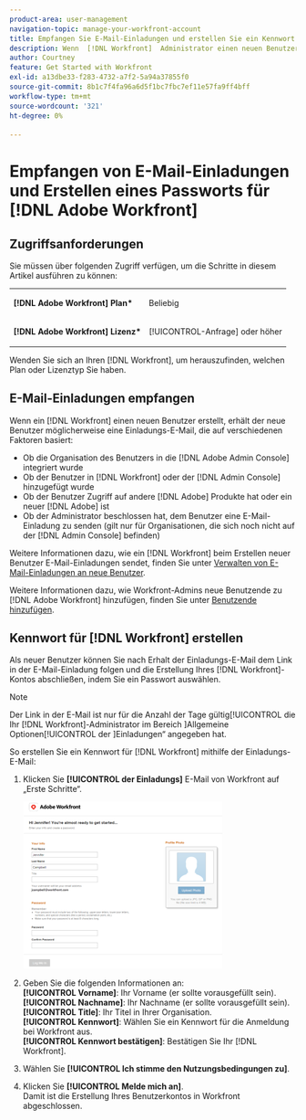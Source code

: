 ```yaml
---
product-area: user-management
navigation-topic: manage-your-workfront-account
title: Empfangen Sie E-Mail-Einladungen und erstellen Sie ein Kennwort für [!DNL Adobe Workfront]
description: Wenn  [!DNL Workfront]  Administrator einen neuen Benutzer erstellt, erhält der neue Benutzer möglicherweise eine Einladungs-E-Mail, die auf mehreren Faktoren basiert.
author: Courtney
feature: Get Started with Workfront
exl-id: a13dbe33-f283-4732-a7f2-5a94a37855f0
source-git-commit: 8b1c7f4fa96a6d5f1bc7fbc7ef11e57fa9ff4bff
workflow-type: tm+mt
source-wordcount: '321'
ht-degree: 0%

---
```


# Empfangen von E-Mail-Einladungen und Erstellen eines Passworts für [!DNL Adobe Workfront]

## Zugriffsanforderungen

Sie müssen über folgenden Zugriff verfügen, um die Schritte in diesem Artikel ausführen zu können:

<table style="table-layout:auto"> 
 <col> 
 </col> 
 <col> 
 </col> 
 <tbody> 
  <tr> 
   <td role="rowheader"><strong>[!DNL Adobe Workfront] Plan*</strong></td> 
   <td> <p>Beliebig</p> </td> 
  </tr> 
  <tr> 
   <td role="rowheader"><strong>[!DNL Adobe Workfront] Lizenz*</strong></td> 
   <td> <p>[!UICONTROL-Anfrage] oder höher</p> </td> 
  </tr> 
 </tbody> 
</table>

Wenden Sie sich an Ihren [!DNL Workfront], um herauszufinden, welchen Plan oder Lizenztyp Sie haben.

## E-Mail-Einladungen empfangen

Wenn ein [!DNL Workfront] einen neuen Benutzer erstellt, erhält der neue Benutzer möglicherweise eine Einladungs-E-Mail, die auf verschiedenen Faktoren basiert:

* Ob die Organisation des Benutzers in die [!DNL Adobe Admin Console] integriert wurde
* Ob der Benutzer in [!DNL Workfront] oder der [!DNL Admin Console] hinzugefügt wurde
* Ob der Benutzer Zugriff auf andere [!DNL Adobe] Produkte hat oder ein neuer [!DNL Adobe] ist
* Ob der Administrator beschlossen hat, dem Benutzer eine E-Mail-Einladung zu senden (gilt nur für Organisationen, die sich noch nicht auf der [!DNL Admin Console] befinden)

Weitere Informationen dazu, wie ein [!DNL Workfront] beim Erstellen neuer Benutzer E-Mail-Einladungen sendet, finden Sie unter [Verwalten von E-Mail-Einladungen an neue Benutzer](../../../administration-and-setup/manage-workfront/emails/manage-email-invitations.md).

Weitere Informationen dazu, wie Workfront-Admins neue Benutzende zu [!DNL Adobe Workfront] hinzufügen, finden Sie unter [Benutzende hinzufügen](../../../administration-and-setup/add-users/create-and-manage-users/add-users.md).

## Kennwort für [!DNL Workfront] erstellen

Als neuer Benutzer können Sie nach Erhalt der Einladungs-E-Mail dem Link in der E-Mail-Einladung folgen und die Erstellung Ihres [!DNL Workfront]-Kontos abschließen, indem Sie ein Passwort auswählen.

>[!NOTE]
>
>Der Link in der E-Mail ist nur für die Anzahl der Tage gültig[!UICONTROL  die Ihr [!DNL Workfront]-Administrator im Bereich ]Allgemeine Optionen[!UICONTROL  der ]Einladungen“ angegeben hat.

So erstellen Sie ein Kennwort für [!DNL Workfront] mithilfe der Einladungs-E-Mail:

1. Klicken Sie **[!UICONTROL der Einladungs]** E-Mail von Workfront auf „Erste Schritte“.

   ![Bildschirm „Neuer Benutzer“ aus E-Mail-Einladung](assets/new-user-screen-from-invitation-adobe-350x292.png)

1. Geben Sie die folgenden Informationen an:\
   **[!UICONTROL Vorname]**: Ihr Vorname (er sollte vorausgefüllt sein).\
   **[!UICONTROL Nachname]**: Ihr Nachname (er sollte vorausgefüllt sein).\
   **[!UICONTROL Title]**: Ihr Titel in Ihrer Organisation.\
   **[!UICONTROL Kennwort]**: Wählen Sie ein Kennwort für die Anmeldung bei Workfront aus.\
   **[!UICONTROL Kennwort bestätigen]**: Bestätigen Sie Ihr [!DNL Workfront].

1. Wählen Sie **[!UICONTROL Ich stimme den Nutzungsbedingungen zu]**.
1. Klicken Sie **[!UICONTROL Melde mich an]**.\
   Damit ist die Erstellung Ihres Benutzerkontos in Workfront abgeschlossen.
